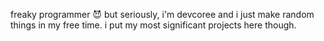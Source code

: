 freaky programmer 😈
but seriously, i'm devcoree and i just make random things in my free time.
i put my most significant projects here though.
